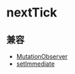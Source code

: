 # nextTick

## 兼容

- [MutationObserver](./MutationObserver/README.md)
- [setImmediate](./setImmediate/README.md)

